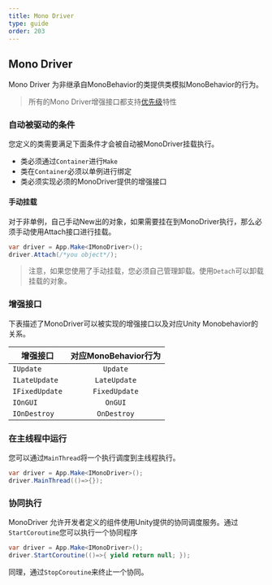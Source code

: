 ```yaml
---
title: Mono Driver
type: guide
order: 203
---
```


## Mono Driver

Mono Driver 为非继承自MonoBehavior的类提供类模拟MonoBehavior的行为。

> 所有的Mono Driver增强接口都支持[优先级](application.html#优先级)特性

### 自动被驱动的条件

您定义的类需要满足下面条件才会被自动被MonoDriver挂载执行。

- 类必须通过`Container`进行`Make`
- 类在`Container`必须以单例进行绑定
- 类必须实现必须的MonoDriver提供的增强接口

#### **手动挂载**

对于非单例，自己手动New出的对象，如果需要挂在到MonoDriver执行，那么必须手动使用Attach接口进行挂载。

``` csharp
var driver = App.Make<IMonoDriver>();
driver.Attach(/*you object*/);
```

> 注意，如果您使用了手动挂载，您必须自己管理卸载。使用`Detach`可以卸载挂载的对象。

### 增强接口

下表描述了MonoDriver可以被实现的增强接口以及对应Unity Monobehavior的关系。

| 增强接口        | 对应MonoBehavior行为 |
| -------------- |:--------------------:|
| `IUpdate`      | `Update`             |
| `ILateUpdate`  | `LateUpdate`         |
| `IFixedUpdate` | `FixedUpdate`        |
| `IOnGUI`       | `OnGUI`              |
| `IOnDestroy`   | `OnDestroy`          |

### 在主线程中运行

您可以通过`MainThread`将一个执行调度到主线程执行。

``` csharp
var driver = App.Make<IMonoDriver>();
driver.MainThread(()=>{});
```

### 协同执行

MonoDriver 允许开发者定义的组件使用Unity提供的协同调度服务。通过`StartCoroutine`您可以执行一个协同程序

``` csharp
var driver = App.Make<IMonoDriver>();
driver.StartCoroutine(()=>{ yield return null; });
```

同理，通过`StopCoroutine`来终止一个协同。